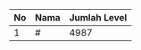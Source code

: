 | No | Nama            | Jumlah Level |
|----|-----------------|--------------|
| 1  | #    |    4987        |
